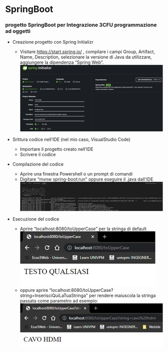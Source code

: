# SpringBoot
### progetto SpringBoot per Integrazione 3CFU programmazione ad oggetti

+ Creazione progetto con Spring Initializr
    + Visitare https://start.spring.io/ , compilare i campi 
Group, Artifact, Name, Description, selezionare la versione di Java da utilizzare, aggiungere la dipendenza “Spring Web”.
![](/img_SpringBoot/springBoot_creazioneAmbiente.jpg)

+ Srittura codice nell’IDE (nel mio caso, VisualStudio Code)
    + Importare il progetto creato nell’IDE
    + Scrivere il codice 

+ Compilazione del codice
    + Aprire una finestra Powershell o un prompt di comandi
    + Digitare “mvnw spring-boot:run” oppure eseguire il .java dall'IDE
![](/img_SpringBoot/springBoot_run.jpg)

+ Esecuzione del codice
    + Aprire “localhost:8080/toUpperCase” per la stringa di default
        ![](/img_SpringBoot/springBoot_testoDefault.jpg)
    + oppure aprire “localhost:8080/toUpperCase?string=InserisciQuiLaTuaStringa" per rendere maiuscola la stringa passata come parametro
    ad esempio:    
        ![](/img_SpringBoot/springBoot_testo_personalizzato.jpg)

